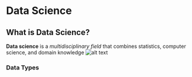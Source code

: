 # Data Science
## What is Data Science?
**Data science** is a *multidisciplinary field* that combines statistics, computer science, and domain knowledge
	![alt text](DS.png)

###  Data Types
